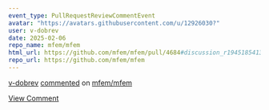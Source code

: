 ```yaml
---
event_type: PullRequestReviewCommentEvent
avatar: "https://avatars.githubusercontent.com/u/12926030?"
user: v-dobrev
date: 2025-02-06
repo_name: mfem/mfem
html_url: https://github.com/mfem/mfem/pull/4684#discussion_r1945185413
repo_url: https://github.com/mfem/mfem
---
```


<a href='https://github.com/v-dobrev' target='_blank'>v-dobrev</a> <a href='https://github.com/mfem/mfem/pull/4684#discussion_r1945185413' target='_blank'>commented</a> on <a href='https://github.com/mfem/mfem' target='_blank'>mfem/mfem</a>

<a href='https://github.com/mfem/mfem/pull/4684#discussion_r1945185413' target='_blank'>View Comment</a>